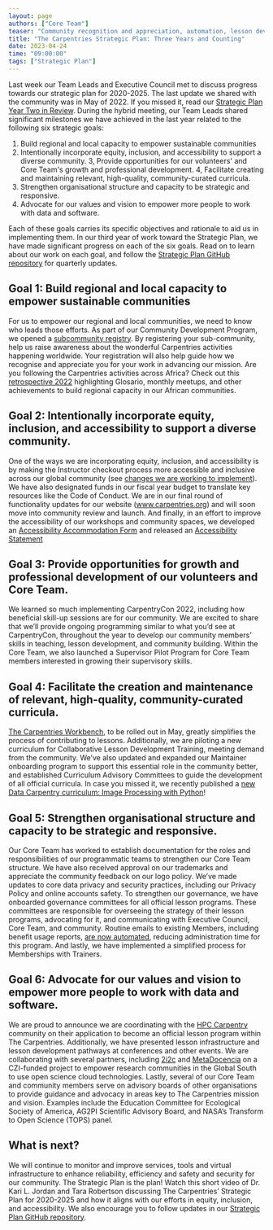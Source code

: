 ```yaml
---
layout: page
authors: ["Core Team"]
teaser: "Community recognition and appreciation, automation, lesson development training, and improved accessibility. Progress towards The Carpentries Strategic Plan for 2020-2025"
title: "The Carpentries Strategic Plan: Three Years and Counting"
date: 2023-04-24
time: "09:00:00"
tags: ["Strategic Plan"]
---
```


Last week our Team Leads and Executive Council met to discuss progress towards our strategic plan for 2020-2025. The last update we shared with the 
community was in May of 2022. If you missed it, read our 
[Strategic Plan Year Two in Review](https://carpentries.org/blog/2022/05/year-two-strategic-plan-update/). 
During the hybrid meeting, our Team Leads shared significant milestones we have achieved in the last year related to the following six strategic 
goals:

1. Build regional and local capacity to empower sustainable communities
2. Intentionally incorporate equity, inclusion, and accessibility to support a diverse community.
3, Provide opportunities for our volunteers' and Core Team's growth and professional development.
4, Facilitate creating and maintaining relevant, high-quality, community-curated curricula.
5. Strengthen organisational structure and capacity to be strategic and responsive.
6. Advocate for our values and vision to empower more people to work with data and software.


Each of these goals carries its specific objectives and rationale to aid us in implementing them.
In our third year of work toward the Strategic Plan, we have made significant progress on each of the six goals. Read on to learn about our work on 
each goal, and follow the [Strategic Plan GitHub repository](https://github.com/carpentries/strategic-plan) for quarterly updates.

## Goal 1: Build regional and local capacity to empower sustainable communities

For us to empower our regional and local communities, we need to know who leads those efforts. As part of our Community Development Program, we opened 
a [subcommunity registry](https://carpentries.org/blog/2023/02/register-your-subcommunity/). By registering your sub-community, help us raise awareness 
about the wonderful Carpentries activities happening worldwide. Your registration will also help guide how we recognise and appreciate you for your work 
in advancing our mission. Are you following the Carpentries activities across Africa? Check out this 
[retrospective 2022](https://docs.google.com/presentation/d/1p2t_kxMN8GWV_ddZpgOENVq7OAns_nD8lGq5hJu_xIk/edit#slide=id.g102fef8a4b2_0_14) 
highlighting Glosario, monthly meetups, and other achievements to build regional capacity in our African communities.

## Goal 2: Intentionally incorporate equity, inclusion, and accessibility to support a diverse community.

One of the ways we are incorporating equity, inclusion, and accessibility is by making the Instructor checkout process more accessible and inclusive 
across our global community (see [changes we are working to implement](https://github.com/carpentries/trainers/issues/226)). We have also designated funds in our fiscal 
year budget to translate key resources like the Code of Conduct. We are in our final round of functionality updates for our website (www.carpentries.org) and will soon move into community review and launch. And finally, in an effort to improve the accessibility of our workshops and community spaces, we developed an [Accessibility Accommodation Form](https://carpentries.typeform.com/to/B2OSYaD0) and released an [Accessibility Statement](https://carpentries.org/blog/2023/03/accessibility-statement-and-accommodation-form/)

## Goal 3: Provide opportunities for growth and professional development of our volunteers and Core Team.

We learned so much implementing CarpentryCon 2022, including how beneficial skill-up sessions are for our community. We are excited to share that we’ll 
provide ongoing programming similar to what you’d see at CarpentryCon, throughout the year to develop our community members’ skills in teaching, lesson 
development, and community building. Within the Core Team, we also launched a Supervisor Pilot Program for Core Team members interested in growing their supervisory skills.

## Goal 4: Facilitate the creation and maintenance of relevant, high-quality, community-curated curricula.

[The Carpentries Workbench](https://carpentries.github.io/workbench/), to be rolled out in May, greatly simplifies the process of contributing to lessons. Additionally, we are 
piloting a new curriculum for Collaborative Lesson Development Training, meeting demand from the community. We’ve also updated and expanded our 
Maintainer onboarding program to support this essential role in the community better, and established Curriculum Advisory Committees to guide the development of all official curricula.
In case you missed it, we recently published a [new Data Carpentry curriculum: Image Processing with Python](https://carpentries.org/blog/2023/01/dc-image-processing-stable-release/)! 

## Goal 5: Strengthen organisational structure and capacity to be strategic and responsive.

Our Core Team has worked to establish documentation for the roles and responsibilities of our programmatic teams to strengthen our Core Team structure. 
We have also received approval on our trademarks and appreciate the community feedback on our logo policy. We’ve made updates to core data privacy and 
security practices, including our Privacy Policy and online accounts safety. To strengthen our governance, we have onboarded governance committees for 
all official lesson programs. These committees are responsible for overseeing the strategy of their lesson programs, advocating for it, and communicating with Executive Council, Core Team, and community.
Routine emails to existing Members, including benefit usage reports, [are now automated](https://github.com/carpentries/strategic-plan/issues/55#issuecomment-1160757632), reducing administration time for this program. And lastly, we have implemented a simplified process for Memberships with Trainers.

## Goal 6: Advocate for our values and vision to empower more people to work with data and software.

We are proud to announce we are coordinating with the [HPC Carpentry](https://www.hpc-carpentry.org/) community on their application to become an official lesson program within The Carpentries. Additionally, we have 
presented lesson infrastructure and lesson development pathways at conferences and other events. We are collaborating with several partners, including 
[2i2c](https://2i2c.org/) and [MetaDocencia](https://www.metadocencia.org/) on a CZI-funded project to empower research communities in the Global South 
to use open science cloud technologies. Lastly, several of our Core Team and community members serve on advisory boards of other organisations to provide guidance and advocacy in areas key to The Carpentries mission and vision. Examples include the Education Committee for Ecological Society of America, AG2PI Scientific Advisory Board, and NASA’s Transform to Open Science (TOPS) panel.

## What is next?
We will continue to monitor and improve services, tools and virtual infrastructure to enhance reliability, efficiency and safety and security for our 
community. The Strategic Plan is the plan! Watch this short video of Dr. Kari L. Jordan and Tara Robertson discussing The Carpentries’ Strategic Plan 
for 2020-2025 and how it aligns with our efforts in equity, inclusion, and accessibility. We also encourage you to follow updates in our 
[Strategic Plan GitHub repository](https://github.com/carpentries/strategic-plan). 
